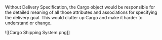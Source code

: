 Without Delivery Specification, the Cargo object would be responsible for the detailed meaning of all those attributes and associations for specifying the delivery goal. This would clutter up Cargo and make it harder to understand or change.

![[Cargo Shipping System.png]]